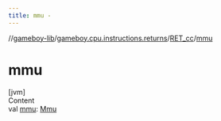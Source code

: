 ```yaml
---
title: mmu -
---
```

//[gameboy-lib](../../index.md)/[gameboy.cpu.instructions.returns](../index.md)/[RET_cc](index.md)/[mmu](mmu.md)



# mmu  
[jvm]  
Content  
val [mmu](mmu.md): [Mmu](../../gameboy.memory/-mmu/index.md)  



